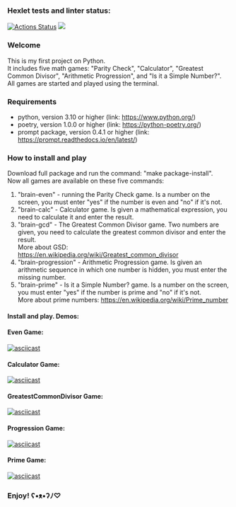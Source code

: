 ### Hexlet tests and linter status:
[![Actions Status](https://github.com/zluuba/python-project-49/workflows/hexlet-check/badge.svg)](https://github.com/zluuba/python-project-49/actions) <a href="https://codeclimate.com/github/zluuba/python-project-49/maintainability"><img src="https://api.codeclimate.com/v1/badges/8f30055514168a104cb1/maintainability" /></a>


### Welcome
This is my first project on Python. <br />
It includes five math games: "Parity Check", "Calculator", "Greatest Common Divisor", "Arithmetic Progression", and "Is it a Simple Number?". <br />
All games are started and played using the terminal.

### Requirements
- python, version 3.10 or higher (link: https://www.python.org/)
- poetry, version 1.0.0 or higher (link: https://python-poetry.org/)
- prompt package, version 0.4.1 or higher (link: https://prompt.readthedocs.io/en/latest/)


### How to install and play
Download full package and run the command: "make package-install". <br />
Now all games are available on these five commands:
1. "brain-even" - running the Parity Check game. Is a number on the screen, you must enter "yes" if the number is even and "no" if it's not.
2. "brain-calc" - Calculator game. Is given a mathematical expression, you need to calculate it and enter the result.
3. "brain-gcd" - The Greatest Common Divisor game. Two numbers are given, you need to calculate the greatest common divisor and enter the result. <br />
     More about GSD: https://en.wikipedia.org/wiki/Greatest_common_divisor
4. "brain-progression" - Arithmetic Progression game. Is given an arithmetic sequence in which one number is hidden, you must enter the missing number.
5. "brain-prime" - Is it a Simple Number? game. Is a number on the screen, you must enter "yes" if the number is prime and "no" if it's not. <br />
     More about prime numbers: https://en.wikipedia.org/wiki/Prime_number

#### Install and play. Demos:

#### Even Game:
[![asciicast](https://asciinema.org/a/h6cIIpEGMbiNajL8XJ02GrOPX.svg)](https://asciinema.org/a/h6cIIpEGMbiNajL8XJ02GrOPX)

#### Calculator Game:
[![asciicast](https://asciinema.org/a/H00VVTCBDKfmdu3LVuOQPEMza.svg)](https://asciinema.org/a/H00VVTCBDKfmdu3LVuOQPEMza)

#### GreatestCommonDivisor Game:
[![asciicast](https://asciinema.org/a/hgcLbeJ0WcWTQIHewflnZrFGQ.svg)](https://asciinema.org/a/hgcLbeJ0WcWTQIHewflnZrFGQ)

#### Progression Game:
[![asciicast](https://asciinema.org/a/PBE94ttXoDZKKZ4EcT5A3vaC7.svg)](https://asciinema.org/a/PBE94ttXoDZKKZ4EcT5A3vaC7)

#### Prime Game:
[![asciicast](https://asciinema.org/a/rELtozb3KeYL1sz5XDkqLyZhv.svg)](https://asciinema.org/a/rELtozb3KeYL1sz5XDkqLyZhv)


### Enjoy! ʕ•ᴥ•ʔﾉ♡
